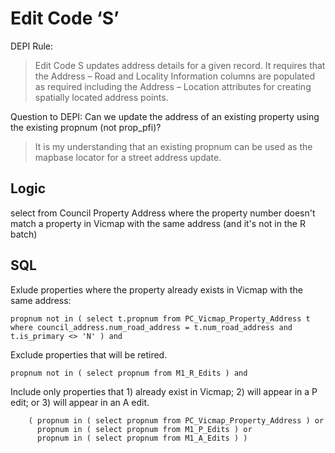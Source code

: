 # Edit Code ‘S’

DEPI Rule:
>Edit Code S updates address details for a given record. It requires that the Address – Road and Locality Information columns are populated as required including the Address – Location attributes for creating spatially located address points.

Question to DEPI: Can we update the address of an existing property using the existing propnum (not prop_pfi)?

> It is my understanding that an existing propnum can be used as the mapbase locator for a street address update.


## Logic

select from Council Property Address where the property number doesn't match a property in Vicmap with the same address (and it's not in the R batch)

## SQL

Exlude properties where the property already exists in Vicmap with the same address:

```
propnum not in ( select t.propnum from PC_Vicmap_Property_Address t where council_address.num_road_address = t.num_road_address and t.is_primary <> 'N' ) and    
```

Exclude properties that will be retired.

```
propnum not in ( select propnum from M1_R_Edits ) and
```

Include only properties that 1) already exist in Vicmap; 2) will appear in a P edit; or 3) will appear in an A edit.

```
    ( propnum in ( select propnum from PC_Vicmap_Property_Address ) or    
      propnum in ( select propnum from M1_P_Edits ) or    
      propnum in ( select propnum from M1_A_Edits ) )    
```




